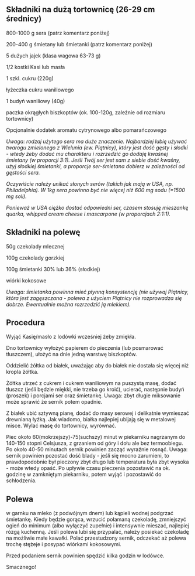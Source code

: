 ## Składniki na dużą tortownicę (26-29 cm średnicy)

800-1000 g sera (patrz komentarz poniżej)

200-400 g śmietany lub śmietanki (patrz komentarz poniżej)

5 dużych jajek (klasa wagowa 63-73 g)

1/2 kostki Kasi lub masła

1 szkl. cukru (220g)

łyżeczka cukru waniliowego

1 budyń waniliowy (40g)

paczka okrągłych biszkoptów (ok. 100-120g, zależnie od rozmiaru tortownicy)

Opcjonalnie dodatek aromatu cytrynowego albo pomarańczowego

*Uwaga: rodzaj użytego sera ma duże znaczenie. Najbardziej lubię używać twarogu zmielonego z Wielunia (ew. Piątnicy), który jest dość gęsty i słodki - wtedy żeby dodać mu charakteru i rozrzedzić go dodaję kwaśnej śmietany (w proporcji 3:1). Jeśli Twój ser jest sam z siebie dość kwaśny, użyj słodkiej śmietanki, a proporcje ser-śmietana dobierz w zależności od gęstości sera.*

*Oczywiście należy unikać słonych serów (takich jak mają w USA, np. Philadelphia). W 1kg sera powinno być nie więcej niż 600 mg sodu (=1500 mg soli).*

*Ponieważ w USA ciężko dostać odpowiedni ser, czasem stosuję mieszankę quarka, whipped cream cheese i mascarpone (w proporcjach 2:1:1).*

## Składniki na polewę

50g czekolady mlecznej

100g czekolady gorzkiej

100g śmietanki 30% lub 36% (słodkiej)

wiórki kokosowe

*Uwaga: śmietanka powinna mieć płynną konsystencję (nie używaj Piątnicy, która jest zagęszczana - polewa z użyciem Piątnicy nie rozprowadza się dobrze. Ewentualnie można rozrzedzić ją mlekiem).*

## Procedura

Wyjąć Kasię/masło z lodówki wcześniej żeby zmiękła.

Dno tortownicy wyłożyć papierem do pieczenia (lub posmarować tłuszczem), ułożyć na dnie jedną warstwę biszkoptów.

Oddzielić żółtka od białek, uważając aby do białek nie dostała się więcej niż kropla żółtka.

Żółtka utrzeć z cukrem i cukrem waniliowym na puszystą masę, dodać tłuszcz (jeśli będzie miękki, nie trzeba go kroić), ucierać, następnie budyń (proszek) i porcjami ser oraz śmietankę.  Uwaga: zbyt długie miksowanie może sprawić że sernik potem opadnie.

Z białek ubić sztywną pianę, dodać do masy serowej i delikatnie wymieszać drewnianą łyżką.  Jak wiadomo, białka najlepiej ubijają się w metalowej misce.  Wylać masę do tortownicy, wyrównać.

Piec około 60(mokrzejszy)-75(suchszy) minut w piekarniku nagrzanym do 140-150 stopni Celsjusza, z grzaniem od góry i dołu ale bez termoobiegu. Po około 40-50 minutach sernik powinien zacząć wyraźnie rosnąć.  Uwaga: sernik powinien pozostać dość blady - jeśli się mocno zarumieni, to prawdopodobnie był pieczony zbyt długo lub temperatura była zbyt wysoka - może wtedy opaść.  Po upływie czasu pieczenia pozostawić na ok. godzinę w zamkniętym piekarniku, potem wyjąć i pozostawić do schłodzenia. 

## Polewa

w garnku na mleko (z podwójnym dnem) lub kąpieli wodnej podgrzać śmietankę.  Kiedy będzie gorąca, wrzucić połamaną czekoladę, zmniejszyć ogień do minimum (albo wyłączyć zupełnie) i intensywnie mieszać, najlepiej rózgą kuchenną.  Jeśli polewa lubi się przypalać, należy posiekać czekoladę na możliwie małe kawałki.  Polać przestudzony sernik, odczekać aż polewa trochę stężeje i posypać wiórkami kokosowymi.

Przed podaniem sernik powinien spędzić kilka godzin w lodówce.

Smacznego!

